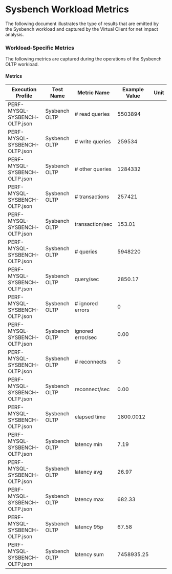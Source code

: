 # Sysbench Workload Metrics

The following document illustrates the type of results that are emitted by the Sysbench workload and captured by the
Virtual Client for net impact analysis.

### Workload-Specific Metrics

The following metrics are captured during the operations of the Sysbench OLTP workload.

#### Metrics

| Execution Profile     | Test Name | Metric Name | Example Value | Unit |
|-----------------------|-----------|-------------|---------------|------|
| PERF-MYSQL-SYSBENCH-OLTP.json | Sysbench OLTP | # read queries | 5503894 |  |
| PERF-MYSQL-SYSBENCH-OLTP.json | Sysbench OLTP | # write queries | 259534 |  |
| PERF-MYSQL-SYSBENCH-OLTP.json | Sysbench OLTP | # other queries | 1284332 |  |
| PERF-MYSQL-SYSBENCH-OLTP.json | Sysbench OLTP | # transactions | 257421 |  |
| PERF-MYSQL-SYSBENCH-OLTP.json | Sysbench OLTP | transaction/sec | 153.01 |  |
| PERF-MYSQL-SYSBENCH-OLTP.json | Sysbench OLTP | # queries | 5948220 |  |
| PERF-MYSQL-SYSBENCH-OLTP.json | Sysbench OLTP | query/sec | 2850.17 |  |
| PERF-MYSQL-SYSBENCH-OLTP.json | Sysbench OLTP | # ignored errors | 0 |  |
| PERF-MYSQL-SYSBENCH-OLTP.json | Sysbench OLTP | ignored error/sec | 0.00 |  |
| PERF-MYSQL-SYSBENCH-OLTP.json | Sysbench OLTP | # reconnects | 0 |  |
| PERF-MYSQL-SYSBENCH-OLTP.json | Sysbench OLTP | reconnect/sec | 0.00 |  |
| PERF-MYSQL-SYSBENCH-OLTP.json | Sysbench OLTP | elapsed time | 1800.0012 |  |
| PERF-MYSQL-SYSBENCH-OLTP.json | Sysbench OLTP | latency min | 7.19 |  |
| PERF-MYSQL-SYSBENCH-OLTP.json | Sysbench OLTP | latency avg | 26.97 |  |
| PERF-MYSQL-SYSBENCH-OLTP.json | Sysbench OLTP | latency max | 682.33 |  |
| PERF-MYSQL-SYSBENCH-OLTP.json | Sysbench OLTP | latency 95p | 67.58 |  |
| PERF-MYSQL-SYSBENCH-OLTP.json | Sysbench OLTP | latency sum | 7458935.25 |  |